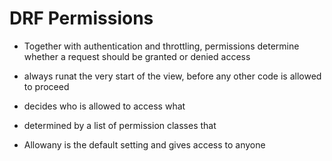 # DRF Permissions

- Together with authentication and throttling, permissions determine whether a request should be granted or denied access

- always runat the very start of the view, before any other code is allowed to proceed

- decides who is allowed to access what

- determined by a list of permission classes that

- Allowany is the default setting and gives access to anyone
